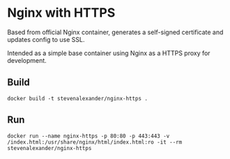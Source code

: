 # Nginx with HTTPS

Based from official Nginx container, generates a self-signed certificate and updates config to use SSL.

Intended as a simple base container using Nginx as a HTTPS proxy for development.

## Build

```
docker build -t stevenalexander/nginx-https .
```

## Run

```
docker run --name nginx-https -p 80:80 -p 443:443 -v /index.html:/usr/share/nginx/html/index.html:ro -it --rm stevenalexander/nginx-https
```
